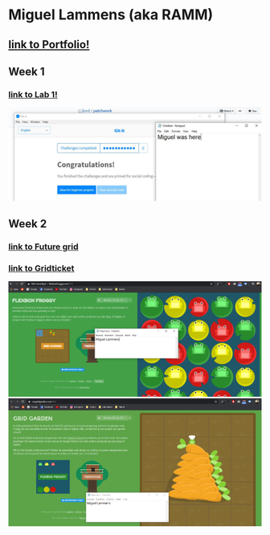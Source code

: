 # Miguel Lammens (aka RAMM)
## [link to Portfolio!](https://github.com/MiguelLamm/2imd-webtech3-portfolio)

## Week 1
### [link to Lab 1!](https://github.com/MiguelLamm/2imd-webtech3-lab1)
![screenshot of git](https://github.com/MiguelLamm/2imd-webtech3-portfolio/blob/master/lab%201%20-%20git/git-screenshot.png.JPG)

## Week 2
### [link to Future grid](https://codepen.io/miguel-justin-lammens/pen/eYNWBYY)
### [link to Gridticket](https://codepen.io/miguel-justin-lammens/pen/dyoWpxv)
![screenshot of FlexboxFrog](https://github.com/MiguelLamm/2imd-webtech3-portfolio/blob/master/lab2/flexfroggyscreenshot.PNG)
![screenshot of CssGridGarden](https://github.com/MiguelLamm/2imd-webtech3-portfolio/blob/master/lab2/CSSgridscreenshot.PNG)